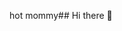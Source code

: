 hot mommy## Hi there 👋

<!--
**Fikri-89/Fikri-89** is a ✨ _special_ ✨ repository because its `README.md` (this file) appears on your GitHub profile.

Here are some ideas to get you started:

- 🔭 I’m currently working on ...home
- 🌱 I’m currently learning ...worldcoin
- 👯 I’m looking to collaborate on ...my life 
- 🤔 I’m looking for help with ... someone 
- 💬 Ask me about ... horny
- 📫 How to reach me: ...
- 😄 Pronouns: ...
- ⚡ Fun fact: ...bila mana hidup ada org disebelah untuk teman tido 
-->
